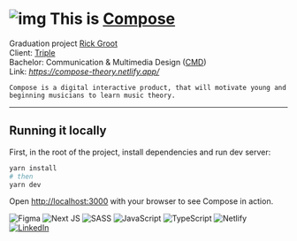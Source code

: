 # ![img](public/favicon.ico) This is [Compose](https://nextjs.org/)

Graduation project [Rick Groot](https://www.linkedin.com/in/r-groot/)  
Client: [Triple](https://www.wearetriple.com/en/)  
Bachelor: Communication & Multimedia Design ([CMD](https://www.cmd-amsterdam.nl/))  
Link: *https://compose-theory.netlify.app/*  

`Compose is a digital interactive product, that will motivate young and beginning musicians to learn music theory.`

---

## Running it locally

First, in the root of the project, install dependencies and run dev server:

```bash
yarn install
# then
yarn dev
```

Open [http://localhost:3000](http://localhost:3000) with your browser to see Compose in action.

![Figma](https://img.shields.io/badge/figma-%23F24E1E.svg?style=for-the-badge&logo=figma&logoColor=white) ![Next JS](https://img.shields.io/badge/Next-black?style=for-the-badge&logo=next.js&logoColor=white) ![SASS](https://img.shields.io/badge/SASS-hotpink.svg?style=for-the-badge&logo=SASS&logoColor=white) ![JavaScript](https://img.shields.io/badge/javascript-%23323330.svg?style=for-the-badge&logo=javascript&logoColor=white) ![TypeScript](https://img.shields.io/badge/typescript-%23007ACC.svg?style=for-the-badge&logo=typescript&logoColor=white) ![Netlify](https://img.shields.io/badge/netlify-%23000000.svg?style=for-the-badge&logo=netlify&logoColor=white) [![LinkedIn](https://img.shields.io/badge/linkedin-%230077B5.svg?style=for-the-badge&logo=linkedin&logoColor=white)](https://www.linkedin.com/in/r-groot/)
